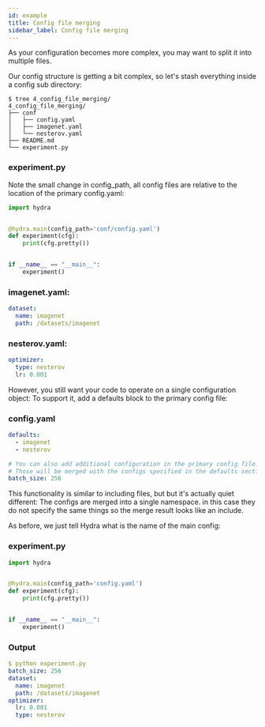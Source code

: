 ```yaml
---
id: example
title: Config file merging
sidebar_label: Config file merging
---
```

As your configuration becomes more complex, you may want to split it into multiple files.

Our config structure is getting a bit complex, so let's stash everything inside a config sub directory:
```text
$ tree 4_config_file_merging/
4_config_file_merging/
├── conf
│   ├── config.yaml
│   ├── imagenet.yaml
│   └── nesterov.yaml
├── README.md
└── experiment.py
```

### experiment.py
Note the small change in config_path, all config files are relative to the location of the primary config.yaml:
```python
import hydra


@hydra.main(config_path='conf/config.yaml')
def experiment(cfg):
    print(cfg.pretty())


if __name__ == "__main__":
    experiment()
```
### imagenet.yaml:
```yaml
dataset:
  name: imagenet
  path: /datasets/imagenet
```
### nesterov.yaml:
```yaml
optimizer:
  type: nesterov
  lr: 0.001
```

However, you still want your code to operate on a single configuration object:
To support it, add a defaults block to the primary config file:

### config.yaml
```yaml
defaults:
  - imagenet
  - nesterov

# You can also add additional configuration in the primary config file.
# Those will be merged with the configs specified in the defaults section.
batch_size: 256
```
This functionality is similar to including files, but but it's actually quiet different:
The configs are merged into a single namespace. in this case they do not specify the same things so the
merge result looks like an include.

As before, we just tell Hydra what is the name of the main config:
### experiment.py
```python
import hydra


@hydra.main(config_path='config.yaml')
def experiment(cfg):
    print(cfg.pretty())


if __name__ == "__main__":
    experiment()

```

### Output
```yaml
$ python experiment.py
batch_size: 256
dataset:
  name: imagenet
  path: /datasets/imagenet
optimizer:
  lr: 0.001
  type: nesterov
```